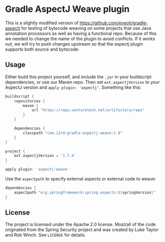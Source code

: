 Gradle AspectJ Weave plugin
===========================

This is a slightly modified version of https://github.com/eveoh/gradle-aspectj for testing of bytecode 
weaving on some projects that use Java annotation processors as well as having a functional repo. Because 
of this we needed to change the name of the plugin to avoid conflicts. If it works out, we will try
to push changes upstream so that the aspectj plugin supports both source and bytecode.


Usage
-----

Either build this project yourself, and include the `.jar` in your buildscript dependencies,
or use our Maven repo. Then set `ext.aspectjVersion` to your AspectJ version and `apply plugin: 'aspectj'`.
Something like this:

```groovy
buildscript {
    repositories {
        maven {
            url "https://repo.venturetech.net/artifactory/repo"
        }
    }

    dependencies {
        classpath "com.i2rd:gradle-aspectj-weave:1.0"
    }
}

project {
    ext.aspectjVersion = '1.7.4'
}

apply plugin: 'aspectj-weave'
```

Use the `aspectpath` to specify external aspects or external code to weave:

```groovy
dependencies {
    aspectpath "org.springframework:spring-aspects:${springVersion}"
}
```




License
-------

The project is licensed under the Apache 2.0 license. Most/all of the code
originated from the Spring Security project and was created by Luke Taylor and 
Rob Winch. See `LICENSE` for details.
